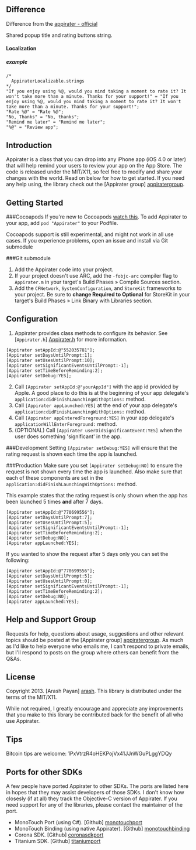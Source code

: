 Difference
------------

Difference from the [appirater - official](https://github.com/arashpayan/appirater)

Shared popup title and rating buttons string. 


#### Localization

##### example

```
/* 
  AppiraterLocalizable.strings
*/
"If you enjoy using %@, would you mind taking a moment to rate it? It won't take more than a minute. Thanks for your support!" = "If you enjoy using %@, would you mind taking a moment to rate it? It won't take more than a minute. Thanks for your support!";
"Rate %@" = "Rate %@";
"No, Thanks" = "No, thanks";
"Remind me later" = "Remind me later";
"%@" = "Review app";
```



Introduction
------------
Appirater is a class that you can drop into any iPhone app (iOS 4.0 or later) that will help remind your users
to review your app on the App Store. The code is released under the MIT/X11, so feel free to
modify and share your changes with the world. Read on below for how to get started. If you need any help using, 
the library check out the [Appirater group] [appiratergroup].


Getting Started
---------------

###Cocoapods
If you're new to Cocoapods [watch this](http://nsscreencast.com/episodes/5-cocoapods). To add Appirater to your app, add `pod "Appirater"` to your Podfile.

Cocoapods support is still experimental, and might not work in all use cases. If you experience problems, open an issue and install via Git submodule

###Git submodule
1. Add the Appirater code into your project.
2. If your project doesn't use ARC, add the `-fobjc-arc` compiler flag to `Appirater.m` in your target's Build Phases » Compile Sources section.
3. Add the `CFNetwork`, `SystemConfiguration`, and `StoreKit` frameworks to your project. Be sure to **change Required to Optional** for StoreKit in your target's Build Phases » Link Binary with Libraries section.

Configuration
-------------
1. Appirater provides class methods to configure its behavior. See [`Appirater.h`] [Appirater.h] for more information.

```objc
[Appirater setAppId:@"552035781"];
[Appirater setDaysUntilPrompt:1];
[Appirater setUsesUntilPrompt:10];
[Appirater setSignificantEventsUntilPrompt:-1];
[Appirater setTimeBeforeReminding:2];
[Appirater setDebug:YES];
```

2. Call `[Appirater setAppId:@"yourAppId"]` with the app id provided by Apple. A good place to do this is at the beginning of your app delegate's `application:didFinishLaunchingWithOptions:` method.
3. Call `[Appirater appLaunched:YES]` at the end of your app delegate's `application:didFinishLaunchingWithOptions:` method.
4. Call `[Appirater appEnteredForeground:YES]` in your app delegate's `applicationWillEnterForeground:` method.
5. (OPTIONAL) Call `[Appirater userDidSignificantEvent:YES]` when the user does something 'significant' in the app.

###Development
Setting `[Appirater setDebug:YES]` will ensure that the rating request is shown each time the app is launched.

###Production
Make sure you set `[Appirater setDebug:NO]` to ensure the request is not shown every time the app is launched. Also make sure that each of these components are set in the `application:didFinishLaunchingWithOptions:` method.

This example states that the rating request is only shown when the app has been launched 5 times **and** after 7 days.

```objc
[Appirater setAppId:@"770699556"];
[Appirater setDaysUntilPrompt:7];
[Appirater setUsesUntilPrompt:5];
[Appirater setSignificantEventsUntilPrompt:-1];
[Appirater setTimeBeforeReminding:2];
[Appirater setDebug:NO];
[Appirater appLaunched:YES];
```

If you wanted to show the request after 5 days only you can set the following:

```objc
[Appirater setAppId:@"770699556"];
[Appirater setDaysUntilPrompt:5];
[Appirater setUsesUntilPrompt:0];
[Appirater setSignificantEventsUntilPrompt:-1];
[Appirater setTimeBeforeReminding:2];
[Appirater setDebug:NO];
[Appirater appLaunched:YES];
```

Help and Support Group
----------------------
Requests for help, questions about usage, suggestions and other relevant topics should be posted at the [Appirater group] [appiratergroup]. As much as I'd like to help everyone who emails me, I can't respond to private emails, but I'll respond to posts on the group where others can benefit from the Q&As.

License
-------
Copyright 2013. [Arash Payan] [arash].
This library is distributed under the terms of the MIT/X11.

While not required, I greatly encourage and appreciate any improvements that you make
to this library be contributed back for the benefit of all who use Appirater.

Tips
----
Bitcoin tips are welcome: 1PxVtrzR4oHEKPojVx41JJnWGuPLggYDQy

Ports for other SDKs
--------------
A few people have ported Appirater to other SDKs. The ports are listed here in hopes that they may assist developers of those SDKs. I don't know how closesly (if at all) they track the Objective-C version of Appirater. If you need support for any of the libraries, please contact the maintainer of the port.

+ MonoTouch Port (using C#). [Github] [monotouchport]
+ MonoTouch Binding (using native Appirater). [Github] [monotouchbinding]
+ Corona SDK. [Github] [coronasdkport]
+ Titanium SDK. [Github] [titaniumport]

[appiratergroup]: http://groups.google.com/group/appirater
[homepage]: http://arashpayan.com/blog/index.php/2009/09/07/presenting-appirater/
[arash]: http://arashpayan.com
[Appirater.h]: https://github.com/arashpayan/appirater/blob/master/Appirater.h
[monotouchport]: https://github.com/chebum/Appirater-for-MonoTouch
[monotouchbinding]: https://github.com/theonlylawislove/MonoTouch.Appirater
[coronasdkport]: https://github.com/aliasgar84/Appirater
[titaniumport]: https://github.com/mpociot/TiAppirater
